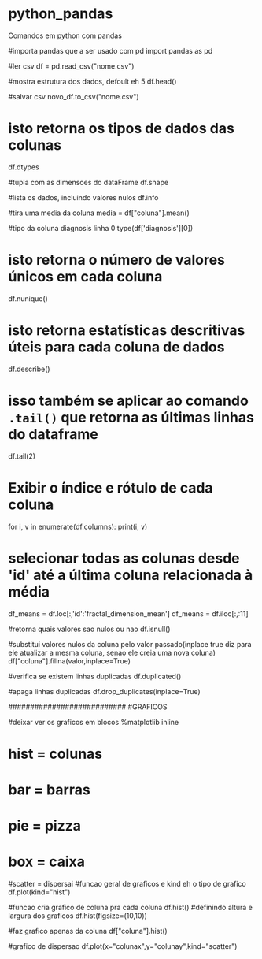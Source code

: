 # python_pandas
Comandos em python com pandas


#importa pandas que a ser usado com pd
import pandas as pd

#ler csv
df = pd.read_csv("nome.csv")

#mostra estrutura dos dados, defoult eh 5
df.head()

#salvar csv
novo_df.to_csv("nome.csv")

# isto retorna os tipos de dados das colunas
df.dtypes

#tupla com as dimensoes do dataFrame
df.shape

#lista os dados, incluindo valores  nulos
df.info

#tira uma media da coluna
media = df["coluna"].mean()

#tipo da coluna diagnosis linha 0
type(df['diagnosis'][0])

# isto retorna o número de valores únicos em cada coluna
df.nunique()

# isto retorna estatísticas descritivas úteis para cada coluna de dados
df.describe()

# isso também se aplicar ao comando `.tail()` que retorna as últimas linhas do dataframe
df.tail(2)

# Exibir o índice e rótulo de cada coluna
for i, v in enumerate(df.columns):
    print(i, v)

# selecionar todas as colunas desde 'id' até a última coluna relacionada à média
df_means = df.loc[:,'id':'fractal_dimension_mean']
df_means = df.iloc[:,:11]

#retorna quais valores sao nulos ou nao
df.isnull()

#substitui valores nulos da coluna pelo valor passado(inplace true diz para ele atualizar a mesma coluna, senao ele creia uma nova coluna)
df["coluna"].fillna(valor,inplace=True)

#verifica se existem linhas duplicadas
df.duplicated()

#apaga linhas duplicadas
df.drop_duplicates(inplace=True)

###########################
#GRAFICOS

#deixar ver os graficos em blocos
%matplotlib inline

# hist = colunas
# bar = barras
# pie = pizza
# box  = caixa
#scatter = dispersai
#funcao geral de graficos e kind eh o tipo de grafico
df.plot(kind="hist")

#funcao cria grafico de coluna pra cada coluna
df.hist()
#definindo altura e largura dos graficos
df.hist(figsize=(10,10))

#faz grafico apenas da coluna
df["coluna"].hist()

#grafico de dispersao
df.plot(x="colunax",y="colunay",kind="scatter")
